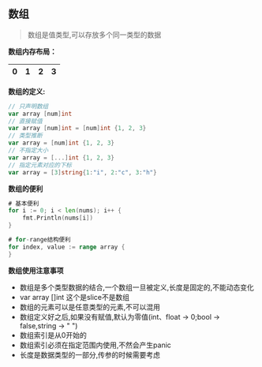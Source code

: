## 数组

> 数组是值类型,可以存放多个同一类型的数据

**数组内存布局：**

| 0 | 1 | 2 | 3 |
|---|---|---|---|

**数组的定义:**

~~~go
// 只声明数组
var array [num]int
// 直接赋值
var array [num]int = [num]int {1, 2, 3}
// 类型推断
var array = [num]int {1, 2, 3}
// 不指定大小
var array = [...]int {1, 2, 3}
// 指定元素对应的下标
var array = [3]string{1:"i", 2:"c", 3:"h"}
~~~
**数组的便利**
~~~go
# 基本便利
for i := 0; i < len(nums); i++ {
    fmt.Println(nums[i])
}

# for-range结构便利
for index, value := range array {
}
~~~
**数组使用注意事项**
- 数组是多个类型数据的结合,一个数组一旦被定义,长度是固定的,不能动态变化
- var array []int 这个是slice不是数组
- 数组的元素可以是任意类型的元素,不可以混用
- 数组定义好之后,如果没有赋值,默认为零值(int、float -> 0;bool -> false,string -> " ")
- 数组索引是从0开始的
- 数组索引必须在指定范围内使用,不然会产生panic
- 长度是数据类型的一部分,传参的时候需要考虑
